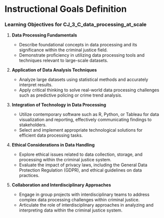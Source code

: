 Instructional Goals Definition
==============================

### Learning Objectives for CJ_3_C_data_processing_at_scale

1. **Data Processing Fundamentals**
   - Describe foundational concepts in data processing and its significance within the criminal justice field.
   - Demonstrate proficiency in utilizing data processing tools and techniques relevant to large-scale datasets.

2. **Application of Data Analysis Techniques**
   - Analyze large datasets using statistical methods and accurately interpret results.
   - Apply critical thinking to solve real-world data processing challenges such as predictive policing or crime trend analysis.

3. **Integration of Technology in Data Processing**
   - Utilize contemporary software such as R, Python, or Tableau for data visualization and reporting, effectively communicating findings to stakeholders.
   - Select and implement appropriate technological solutions for efficient data processing tasks.

4. **Ethical Considerations in Data Handling**
   - Explore ethical issues related to data collection, storage, and processing within the criminal justice system.
   - Evaluate the impact of privacy laws, including the General Data Protection Regulation (GDPR), and ethical guidelines on data practices.

5. **Collaboration and Interdisciplinary Approaches**
   - Engage in group projects with interdisciplinary teams to address complex data processing challenges within criminal justice.
   - Articulate the role of interdisciplinary approaches in analyzing and interpreting data within the criminal justice system.